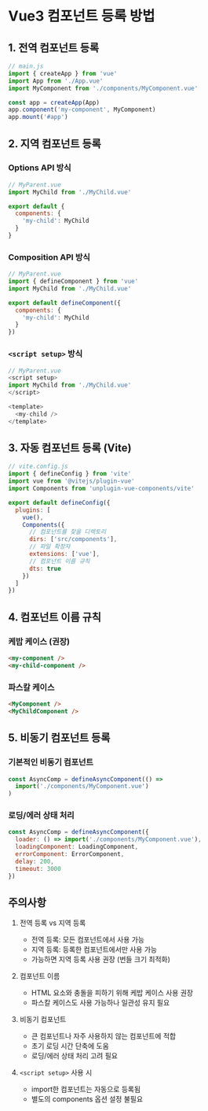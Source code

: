 # Vue3 컴포넌트 등록 방법

## 1. 전역 컴포넌트 등록

```javascript
// main.js
import { createApp } from 'vue'
import App from './App.vue'
import MyComponent from './components/MyComponent.vue'

const app = createApp(App)
app.component('my-component', MyComponent)
app.mount('#app')
```

## 2. 지역 컴포넌트 등록

### Options API 방식
```javascript
// MyParent.vue
import MyChild from './MyChild.vue'

export default {
  components: {
    'my-child': MyChild
  }
}
```

### Composition API 방식
```javascript
// MyParent.vue
import { defineComponent } from 'vue'
import MyChild from './MyChild.vue'

export default defineComponent({
  components: {
    'my-child': MyChild
  }
})
```

### `<script setup>` 방식
```javascript
// MyParent.vue
<script setup>
import MyChild from './MyChild.vue'
</script>

<template>
  <my-child />
</template>
```

## 3. 자동 컴포넌트 등록 (Vite)

```javascript
// vite.config.js
import { defineConfig } from 'vite'
import vue from '@vitejs/plugin-vue'
import Components from 'unplugin-vue-components/vite'

export default defineConfig({
  plugins: [
    vue(),
    Components({
      // 컴포넌트를 찾을 디렉토리
      dirs: ['src/components'],
      // 파일 확장자
      extensions: ['vue'],
      // 컴포넌트 이름 규칙
      dts: true
    })
  ]
})
```

## 4. 컴포넌트 이름 규칙

### 케밥 케이스 (권장)
```html
<my-component />
<my-child-component />
```

### 파스칼 케이스
```html
<MyComponent />
<MyChildComponent />
```

## 5. 비동기 컴포넌트 등록

### 기본적인 비동기 컴포넌트
```javascript
const AsyncComp = defineAsyncComponent(() =>
  import('./components/MyComponent.vue')
)
```

### 로딩/에러 상태 처리
```javascript
const AsyncComp = defineAsyncComponent({
  loader: () => import('./components/MyComponent.vue'),
  loadingComponent: LoadingComponent,
  errorComponent: ErrorComponent,
  delay: 200,
  timeout: 3000
})
```

## 주의사항

1. 전역 등록 vs 지역 등록
   - 전역 등록: 모든 컴포넌트에서 사용 가능
   - 지역 등록: 등록한 컴포넌트에서만 사용 가능
   - 가능하면 지역 등록 사용 권장 (번들 크기 최적화)

2. 컴포넌트 이름
   - HTML 요소와 충돌을 피하기 위해 케밥 케이스 사용 권장
   - 파스칼 케이스도 사용 가능하나 일관성 유지 필요

3. 비동기 컴포넌트
   - 큰 컴포넌트나 자주 사용하지 않는 컴포넌트에 적합
   - 초기 로딩 시간 단축에 도움
   - 로딩/에러 상태 처리 고려 필요

4. `<script setup>` 사용 시
   - import한 컴포넌트는 자동으로 등록됨
   - 별도의 components 옵션 설정 불필요 